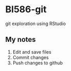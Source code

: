 # BI586-git
git exploration using RStudio

## My notes

1. Edit and save files
2. Commit changes
3. Push changes to github 